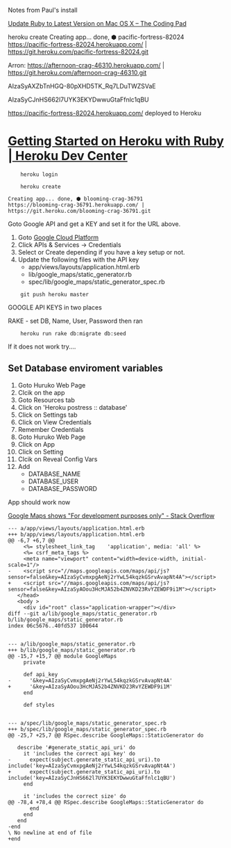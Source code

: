 Notes from Paul's install


[Update Ruby to Latest Version on Mac OS X – The Coding Pad](http://codingpad.maryspad.com/2017/04/29/update-mac-os-x-to-the-current-version-of-ruby/)

heroku create
Creating app... done, ⬢ pacific-fortress-82024
https://pacific-fortress-82024.herokuapp.com/ | https://git.heroku.com/pacific-fortress-82024.git

Arron: https://afternoon-crag-46310.herokuapp.com/ | https://git.heroku.com/afternoon-crag-46310.git

AIzaSyAXZbTnHGQ-80pXHD5TK_Rq7LDuTWZSVaE

AIzaSyCJnHS662l7UYK3EKYDwwuGtaFfnlc1qBU


https://pacific-fortress-82024.herokuapp.com/ deployed to Heroku

# [Getting Started on Heroku with Ruby \| Heroku Dev Center](https://devcenter.heroku.com/articles/getting-started-with-ruby)


```
    heroku login
```

```
    heroku create
    
Creating app... done, ⬢ blooming-crag-36791
https://blooming-crag-36791.herokuapp.com/ | https://git.heroku.com/blooming-crag-36791.git
```

Goto Google API and get a KEY and set it for the URL above.

1. Goto [Google Cloud Platform](https://console.cloud.google.com/getting-started)
2. Click APIs & Services -> Credentials
3. Select or Create depending if you have a key setup or not.
4. Update the following files with the API key
   * app/views/layouts/application.html.erb
   * lib/google_maps/static_generator.rb
   * spec/lib/google_maps/static_generator_spec.rb

```
    git push heroku master
```

GOOGLE API KEYS in two places

RAKE - set DB, Name, User, Password then ran 

```
    heroku run rake db:migrate db:seed
```

If it does not work try....

## Set Database enviroment variables

1. Goto Huruko Web Page
2. Clcik on the app
3. Goto Resources tab
4. Click on 'Heroku postress :: database'
5. Click on Settings tab
6. Click on View Credentials
7. Remember Credentials
8. Goto Huruko Web Page
9. Click on App
10. Click on Setting
11. Clcik on Reveal Config Vars
12. Add 
     * DATABASE_NAME
     * DATABASE_USER
     * DATABASE_PASSWORD

App should work now

 

[Google Maps shows "For development purposes only" - Stack Overflow](https://stackoverflow.com/questions/50977913/google-maps-shows-for-development-purposes-only)




```
--- a/app/views/layouts/application.html.erb
+++ b/app/views/layouts/application.html.erb
@@ -6,7 +6,7 @@
     <%= stylesheet_link_tag    'application', media: 'all' %>
     <%= csrf_meta_tags %>
     <meta name="viewport" content="width=device-width, initial-scale=1"/>
-    <script src="//maps.googleapis.com/maps/api/js?sensor=false&key=AIzaSyCvmxpgAeNj2rYwL54kqzkGSrvAvapNt4A"></script>
+    <script src="//maps.googleapis.com/maps/api/js?sensor=false&key=AIzaSyAOou3HcMJA52b4ZNVKD23RvYZEWDF9i1M"></script>
   </head>
   <body >
     <div id="root" class="application-wrapper"></div>
diff --git a/lib/google_maps/static_generator.rb b/lib/google_maps/static_generator.rb
index 06c5676..40fd537 100644


--- a/lib/google_maps/static_generator.rb
+++ b/lib/google_maps/static_generator.rb
@@ -15,7 +15,7 @@ module GoogleMaps
     private
 
     def api_key
-      '&key=AIzaSyCvmxpgAeNj2rYwL54kqzkGSrvAvapNt4A'
+      '&key=AIzaSyAOou3HcMJA52b4ZNVKD23RvYZEWDF9i1M'
     end
 
     def styles
     
     
--- a/spec/lib/google_maps/static_generator_spec.rb
+++ b/spec/lib/google_maps/static_generator_spec.rb
@@ -25,7 +25,7 @@ RSpec.describe GoogleMaps::StaticGenerator do
 
   describe '#generate_static_api_uri' do
     it 'includes the correct api key' do
-      expect(subject.generate_static_api_uri).to include('key=AIzaSyCvmxpgAeNj2rYwL54kqzkGSrvAvapNt4A')
+      expect(subject.generate_static_api_uri).to include('key=AIzaSyCJnHS662l7UYK3EKYDwwuGtaFfnlc1qBU')
     end
 
     it 'includes the correct size' do
@@ -78,4 +78,4 @@ RSpec.describe GoogleMaps::StaticGenerator do
       end
     end
   end
-end
\ No newline at end of file
+end
     
```

